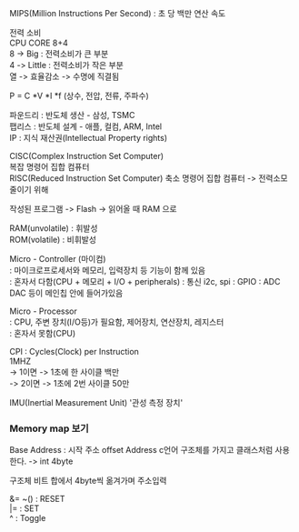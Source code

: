 MIPS(Million Instructions Per Second) : 초 당 백만 연산 속도  

전력 소비  
CPU CORE 8+4  
8 -> Big : 전력소비가 큰 부분  
4 -> Little : 전력소비가 작은 부분  
열 -> 효율감소 -> 수명에 직결됨  
  
P = C *V *I *f (상수, 전압, 전류, 주파수)  
  

파운드리 : 반도체 생산 - 삼성, TSMC   
팹리스   : 반도체 설계 - 애플, 컬컴, ARM, Intel  
IP      :  지식 재산권(Intellectual Property rights)  
  
CISC(Complex Instruction Set Computer)  
복잡 명령어 집합 컴퓨터  
RISC(Reduced Instruction Set Computer)
축소 명령어 집합 컴퓨터 -> 전력소모 줄이기 위해  
  
작성된 프로그램 -> Flash -> 읽어올 때 RAM 으로  

RAM(unvolatile) : 휘발성  
ROM(volatile)   : 비휘발성  

Micro - Controller (마이컴)  
: 마이크로프로세서와 메모리, 입력장치 등 기능이 함께 있음  
: 혼자서 다함(CPU + 메모리 + I/O + peripherals)
: 통신 i2c, spi
: GPIO 
: ADC DAC 
등이 메인칩 안에 들어가있음

Micro - Processor  
: CPU, 주변 장치(I/O등)가 필요함,  제어장치, 연산장치, 레지스터    
: 혼자서 못함(CPU)

CPI : Cycles(Clock) per Instruction   
1MHZ   
-> 1이면 -> 1초에 한 사이클 백만  
-> 2이면 -> 1초에 2번 사이클 50만  


 IMU(Inertial Measurement Unit) '관성 측정 장치'



### Memory map 보기

Base Address   : 시작 주소
offset Address 
c언어 구조체를 가지고 클래스처럼 사용한다.
-> int 4byte

구조체 비트 합에서 4byte씩 옮겨가며 주소입력


&= ~() : RESET  
|=     : SET  
^      : Toggle  

